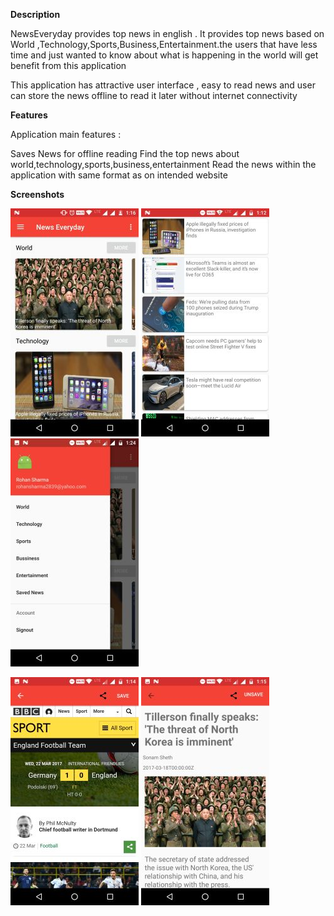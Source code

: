 **Description** 

NewsEveryday provides top news in english .
It provides top news based on World ,Technology,Sports,Business,Entertainment.the users that have less time and just wanted to know about what is happening in the world will get benefit from this application

This application has attractive user interface , easy to read news and user can store the news offline to read it later without internet connectivity 

**Features**

Application main features :

Saves News for  offline reading 
Find the top news about world,technology,sports,business,entertainment
Read the news within the application with same format as on intended website 



**Screenshots**

![Alt ](https://github.com/rohan35/capstone/blob/master/screenshot_1.jpg )
![Alt text](https://github.com/rohan35/capstone/blob/master/screenshot_2.jpg )
![Alt text](https://github.com/rohan35/capstone/blob/master/screenshot_3.jpg )

![Alt text](https://github.com/rohan35/capstone/blob/master/screenshot_4.jpg )
![Alt text](https://github.com/rohan35/capstone/blob/master/screenshot_5.jpg )





